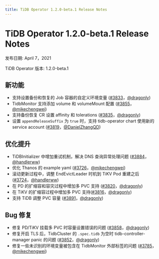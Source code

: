 ```yaml
---
title: TiDB Operator 1.2.0-beta.1 Release Notes
---
```


# TiDB Operator 1.2.0-beta.1 Release Notes

发布日期: April 7，2021

TiDB Operator 版本: 1.2.0-beta.1

## 新功能

- 支持设置备份和恢复的 Job 容器的自定义环境变量 ([#3833](https://github.com/pingcap/tidb-operator/pull/3833)，[@dragonly](https://github.com/dragonly))
- TidbMonitor 支持添加 volume 和 volumeMount 配置 ([#3855](https://github.com/pingcap/tidb-operator/pull/3855)，[@mikechengwei](https://github.com/mikechengwei))
- 支持备份恢复 CR 设置 affinity 和 tolerations ([#3835](https://github.com/pingcap/tidb-operator/pull/3835)，[@dragonly](https://github.com/dragonly))
- 设置 `appendReleaseSuffix` 为 `true` 时，支持 tidb-operator chart 使用新的 service account ([#3819](https://github.com/pingcap/tidb-operator/pull/3819)，[@DanielZhangQD](https://github.com/DanielZhangQD))

## 优化提升

- TiDBInitializer 中增加重试机制，解决 DNS 查询异常处理问题 ([#3884](https://github.com/pingcap/tidb-operator/pull/3884)，[@handlerww](https://github.com/handlerww))
- 优化 Thanos 的 example yaml ([#3726](https://github.com/pingcap/tidb-operator/pull/3726)，[@mikechengwei](https://github.com/mikechengwei))
- 滚动更新过程中，调整 EndEvictLeader 时机到 TiKV Pod 重建之后 ([#3724](https://github.com/pingcap/tidb-operator/pull/3724)，[@handlerww](https://github.com/handlerww))
- 在 PD 的扩缩容和容灾过程中增加多 PVC 支持 ([#3820](https://github.com/pingcap/tidb-operator/pull/3820)，[@dragonly](https://github.com/dragonly))
- 在 TiKV 的扩缩容过程中增加多 PVC 支持([#3816](https://github.com/pingcap/tidb-operator/pull/3816)，[@dragonly](https://github.com/dragonly))
- 支持 TiDB 调整 PVC 容量 ([#3891](https://github.com/pingcap/tidb-operator/pull/3891)，[@dragonly](https://github.com/dragonly))

## Bug 修复

- 修复 PD/TiKV 挂载多 PVC 时容量设置错误的问题 ([#3858](https://github.com/pingcap/tidb-operator/pull/3858)，[@dragonly](https://github.com/dragonly))
- 修复开启 TLS 后，TidbCluster 的 `.spec.tidb` 为空时 tidb-controller-manager panic 的问题 ([#3852](https://github.com/pingcap/tidb-operator/pull/3852)，[@dragonly](https://github.com/dragonly))
- 修复一些未识别的环境变量被包含在 TidbMonitor 外部标签的问题 ([#3785](https://github.com/pingcap/tidb-operator/pull/3785)，[@mikechengwei](https://github.com/mikechengwei))
